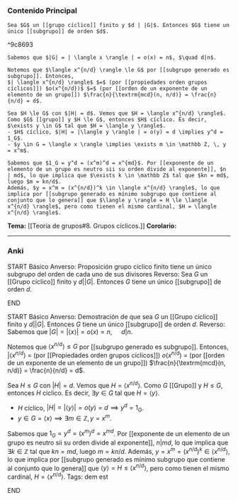 ### Contenido Principal


```ad-theorem
Sea $G$ un [[grupo cíclico]] finito y $d | |G|$. Entonces $G$ tiene un único [[subgrupo]] de orden $d$.
```

^9c8693

```ad-proof
Sabemos que $|G| = | \langle x \rangle | = o(x) = n$, $\quad d|n$.

Notemos que $\langle x^{n/d} \rangle \le G$ por [[subgrupo generado es subgrupo]]. Entonces,
$| \langle x^{n/d} \rangle$ $=$ (por [[propiedades orden grupos cíclicos]]) $o(x^{n/d})$ $=$ (por [[orden de un exponente de un elemento de un grupo]]) $\frac{n}{\textrm{mcd}(n, n/d)} = \frac{n}{n/d} = d$.

Sea $H \le G$ con $|H| = d$. Vemos que $H = \langle x^{n/d} \rangle$. Como $G$ [[grupo]] y $H \le G$, entonces $H$ cíclico. Es decir, $\exists y \in G$ tal que $H = \langle y \rangle$.
- $H$ cíclico, $|H| = |\langle y \rangle | = o(y) = d \implies y^d = 1_G$.
- $y \in G = \langle x \rangle \implies \exists m \in \mathbb Z, \, y = x^m$.

Sabemos que $1_G = y^d = (x^m)^d = x^{md}$. Por [[exponente de un elemento de un grupo es neutro sii su orden divide al exponente]], $n | md$, lo que implica que $\exists k \in \mathbb Z$ tal que $kn = md$, luego $m = kn/d$.
Además, $y = x^m = (x^{n/d})^k \in \langle x^{n/d} \rangle$, lo que implica por [[subgrupo generado es mínimo subgrupo que contiene al conjunto que lo genera]] que $\langle y \rangle = H \le \langle x^{n/d} \rangle$, pero como tienen el mismo cardinal, $H = \langle x^{n/d} \rangle$.
```

**Tema:** [[Teoría de grupos#8. Grupos cíclicos.]]
**Corolario:**

---
### Anki

START
Básico
Anverso: Proposición grupo cíclico finito tiene un único subgrupo del orden de cada uno de sus divisores
Reverso: Sea $G$ un [[Grupo cíclico]] finito y $d | |G|$. Entonces $G$ tiene un único [[subgrupo]] de orden $d$.
<!--ID: 1727966477535-->
END

START
Básico
Anverso:  Demostración de que sea $G$ un [[Grupo cíclico]] finito y $d | |G|$. Entonces $G$ tiene un único [[subgrupo]] de orden $d$.
Reverso: Sabemos que $|G| = | \langle x \rangle | = o(x) = n$, $\quad d|n$.

Notemos que $\langle x^{n/d} \rangle \le G$ por [[subgrupo generado es subgrupo]]. Entonces,
$| \langle x^{n/d} \rangle$ $=$ (por [[Propiedades orden grupos cíclicos]]) $o(x^{n/d})$ $=$ (por [[orden de un exponente de un elemento de un grupo]]) $\frac{n}{\textrm{mcd}(n, n/d)} = \frac{n}{n/d} = d$.

Sea $H \le G$ con $|H| = d$. Vemos que $H = \langle x^{n/d} \rangle$. Como $G$ [[Grupo]] y $H \le G$, entonces $H$ cíclico. Es decir, $\exists y \in G$ tal que $H = \langle y \rangle$.
- $H$ cíclico, $|H| = |\langle y \rangle | = o(y) = d \implies y^d = 1_G$.
- $y \in G = \langle x \rangle \implies \exists m \in \mathbb Z, \, y = x^m$.

Sabemos que $1_G = y^d = (x^m)^d = x^{md}$. Por [[exponente de un elemento de un grupo es neutro sii su orden divide al exponente]], $n | md$, lo que implica que $\exists k \in \mathbb Z$ tal que $kn = md$, luego $m = kn/d$.
Además, $y = x^m = (x^{n/d})^k \in \langle x^{n/d} \rangle$, lo que implica por [[subgrupo generado es mínimo subgrupo que contiene al conjunto que lo genera]] que $\langle y \rangle = H \le \langle x^{n/d} \rangle$, pero como tienen el mismo cardinal, $H = \langle x^{n/d} \rangle$.
Tags: dem est
<!--ID: 1727966477588-->
END
